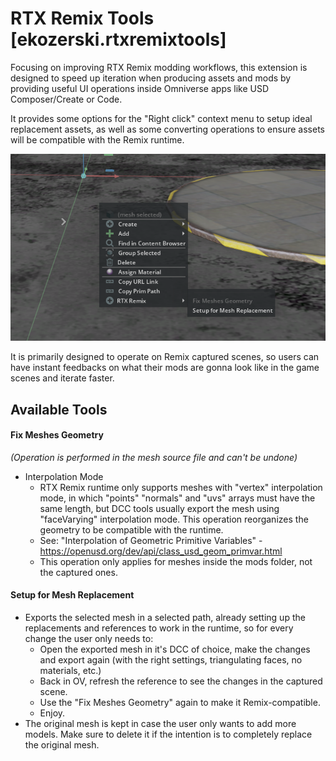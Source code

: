 # RTX Remix Tools [ekozerski.rtxremixtools]

Focusing on improving RTX Remix modding workflows, this extension is designed to speed up iteration when producing assets and mods by providing useful UI operations inside Omniverse apps like USD Composer/Create or Code.

It provides some options for the "Right click" context menu to setup ideal replacement assets, as well as some converting operations to ensure assets will be compatible with the Remix runtime.

![Alt text](ContextMenu.png)

It is primarily designed to operate on Remix captured scenes, so users can have instant feedbacks on what their mods are gonna look like in the game scenes and iterate faster.


## Available Tools
#### Fix Meshes Geometry
<i>(Operation is performed in the mesh source file and can\'t be undone)</i>
- Interpolation Mode 
  - RTX Remix runtime only supports meshes with "vertex" interpolation mode, in which "points" "normals" and "uvs" arrays 
must have the same length, but DCC tools usually export the mesh using "faceVarying" interpolation mode.
This operation reorganizes the geometry to be compatible with the runtime.
  - See: "Interpolation of Geometric Primitive Variables" - https://openusd.org/dev/api/class_usd_geom_primvar.html
  - This operation only applies for meshes inside the mods folder, not the captured ones.

#### Setup for Mesh Replacement
- Exports the selected mesh in a selected path, already setting up the replacements and references to work in the runtime, so for every change the user only needs to:
  - Open the exported mesh in it's DCC of choice, make the changes and export again (with the right settings, triangulating faces, no materials, etc.)
  - Back in OV, refresh the reference to see the changes in the captured scene.
  - Use the "Fix Meshes Geometry" again to make it Remix-compatible.
  - Enjoy.
- The original mesh is kept in case the user only wants to add more models. Make sure to delete it if the intention is to completely replace the original mesh.